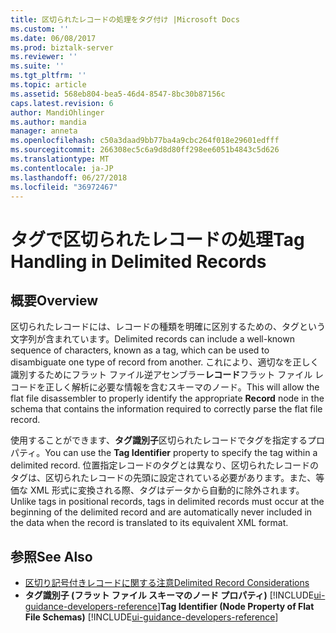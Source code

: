 ```yaml
---
title: 区切られたレコードの処理をタグ付け |Microsoft Docs
ms.custom: ''
ms.date: 06/08/2017
ms.prod: biztalk-server
ms.reviewer: ''
ms.suite: ''
ms.tgt_pltfrm: ''
ms.topic: article
ms.assetid: 568eb804-bea5-46d4-8547-8bc30b87156c
caps.latest.revision: 6
author: MandiOhlinger
ms.author: mandia
manager: anneta
ms.openlocfilehash: c50a3daad9bb77ba4a9cbc264f018e29601edfff
ms.sourcegitcommit: 266308ec5c6a9d8d80ff298ee6051b4843c5d626
ms.translationtype: MT
ms.contentlocale: ja-JP
ms.lasthandoff: 06/27/2018
ms.locfileid: "36972467"
---
```

# <a name="tag-handling-in-delimited-records"></a><span data-ttu-id="724b0-102">タグで区切られたレコードの処理</span><span class="sxs-lookup"><span data-stu-id="724b0-102">Tag Handling in Delimited Records</span></span>

## <a name="overview"></a><span data-ttu-id="724b0-103">概要</span><span class="sxs-lookup"><span data-stu-id="724b0-103">Overview</span></span>
<span data-ttu-id="724b0-104">区切られたレコードには、レコードの種類を明確に区別するための、タグという文字列が含まれています。</span><span class="sxs-lookup"><span data-stu-id="724b0-104">Delimited records can include a well-known sequence of characters, known as a tag, which can be used to disambiguate one type of record from another.</span></span> <span data-ttu-id="724b0-105">これにより、適切なを正しく識別するためにフラット ファイル逆アセンブラー**レコード**フラット ファイル レコードを正しく解析に必要な情報を含むスキーマのノード。</span><span class="sxs-lookup"><span data-stu-id="724b0-105">This will allow the flat file disassembler to properly identify the appropriate **Record** node in the schema that contains the information required to correctly parse the flat file record.</span></span>  

 <span data-ttu-id="724b0-106">使用することができます、**タグ識別子**区切られたレコードでタグを指定するプロパティ。</span><span class="sxs-lookup"><span data-stu-id="724b0-106">You can use the **Tag Identifier** property to specify the tag within a delimited record.</span></span> <span data-ttu-id="724b0-107">位置指定レコードのタグとは異なり、区切られたレコードのタグは、区切られたレコードの先頭に設定されている必要があります。また、等価な XML 形式に変換される際、タグはデータから自動的に除外されます。</span><span class="sxs-lookup"><span data-stu-id="724b0-107">Unlike tags in positional records, tags in delimited records must occur at the beginning of the delimited record and are automatically never included in the data when the record is translated to its equivalent XML format.</span></span>  

## <a name="see-also"></a><span data-ttu-id="724b0-108">参照</span><span class="sxs-lookup"><span data-stu-id="724b0-108">See Also</span></span>  
- [<span data-ttu-id="724b0-109">区切り記号付きレコードに関する注意</span><span class="sxs-lookup"><span data-stu-id="724b0-109">Delimited Record Considerations</span></span>](../core/delimited-record-considerations.md)   
- <span data-ttu-id="724b0-110">**タグ識別子 (フラット ファイル スキーマのノード プロパティ)** [!INCLUDE[ui-guidance-developers-reference](../includes/ui-guidance-developers-reference.md)]</span><span class="sxs-lookup"><span data-stu-id="724b0-110">**Tag Identifier (Node Property of Flat File Schemas)** [!INCLUDE[ui-guidance-developers-reference](../includes/ui-guidance-developers-reference.md)]</span></span>
